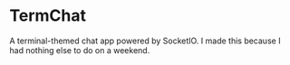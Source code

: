 # TermChat

A terminal-themed chat app powered by SocketIO. I made this because I had nothing else to do on a weekend.